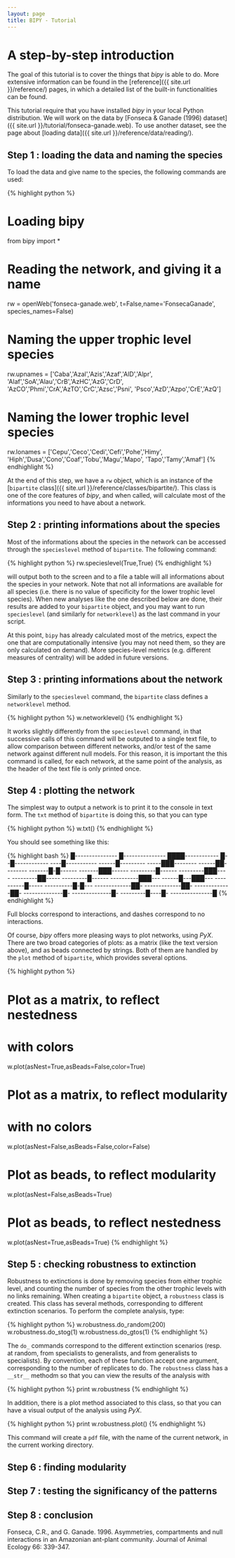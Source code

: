 ```yaml
---
layout: page
title: BIPY - Tutorial
---
```


# A step-by-step introduction

The goal of this tutorial is to cover the things that *bipy* is able to do. More extensive information can be found in the [reference]({{ site.url }}/reference/) pages, in which a detailed list of the built-in functionalities can be found.

This tutorial require that you have installed *bipy* in your local Python distribution. We will work on the data by [Fonseca & Ganade (1996) dataset]({{ site.url }}/tutorial/fonseca-ganade.web). To use another dataset, see the page about [loading data]({{ site.url }}/reference/data/reading/).

## Step 1 : loading the data and naming the species

To load the data and give name to the species, the following commands are used:

{% highlight python %}
# Loading bipy
from bipy import *
# Reading the network, and giving it a name
rw = openWeb('fonseca-ganade.web',
	t=False,name='FonsecaGanade',
	species_names=False)
# Naming the upper trophic level species
rw.upnames = ['Caba','Azal','Azis','Azaf','AlD','Alpr',
		'Alaf','SoA','Alau','CrB','AzHC','AzG','CrD',
		'AzCO','Phmi','CrA','AzTO','CrC','Azsc','Psni',
		'Psco','AzD','Azpo','CrE','AzQ']
# Naming the lower trophic level species
rw.lonames = ['Cepu','Ceco','Cedi','Cefi','Pohe','Himy',
	'Hiph','Dusa','Cono','Coaf','Tobu','Magu','Mapo',
	'Tapo','Tamy','Amaf']
{% endhighlight %}

At the end of this step, we have a `rw` object, which is an instance of the [`bipartite` class]({{ site.url }}/reference/classes/bipartite/). This class is one of the core features of *bipy*, and when called, will calculate most of the informations you need to have about a network.

## Step 2 : printing informations about the species

Most of the informations about the species in the network can be accessed through the `specieslevel` method of `bipartite`. The following command:

{% highlight python %}
rw.specieslevel(True,True)
{% endhighlight %}

will output both to the screen and to a file a table will all informations about the species in your network. Note that not all informations are available for all species (i.e. there is no value of specificity for the lower trophic level species). When new analyses like the one described below are done, their results are added to your `bipartite` object, and you may want to run `specieslevel` (and similarly for `networklevel`) as the last command in your script.

At this point, `bipy` has already calculated most of the metrics, expect the one that are computationally intensive (you may not need them, so they are only calculated on demand). More species-level metrics (e.g. different measures of centrality) will be added in future versions.

## Step 3 : printing informations about the network

Similarly to the `specieslevel` command, the `bipartite` class defines a `networklevel` method.

{% highlight python %}
w.networklevel()
{% endhighlight %}

It works slightly differently from the `specieslevel` command, in that successive calls of this command will be outputed to a single text file, to allow comparison between different networks, and/or test of the same network against different null models. For this reason, it is important the this command is called, for each network, at the same point of the analysis, as the header of the text file is only printed once.

## Step 4 : plotting the network

The simplest way to output a network is to print it to the console in text form. The `txt` method of `bipartite` is doing this, so that you can type

{% highlight python %}
w.txt()
{% endhighlight %}

You should see something like this:

{% highlight bash %}
█---------------
█---------------
████------------
█--█------------
----█-----------
------█---------
-----███--------
------██--------
-------█-█------
-------███------
---------█------
---------███----
---------██-----
---------█------
----------███---
------█---███---
----------█-----
----------█-█---
-------------██-
-------------██-
-------------██-
--------------█-
--------------█-
---------█----█-
---------------█
{% endhighlight %}

Full blocks correspond to interactions, and dashes correspond to no interactions.

Of course, *bipy* offers more pleasing ways to plot networks, using *PyX*. There are two broad categories of plots: as a matrix (like the text version above), and as beads connected by strings. Both of them are handled by the `plot` method of `bipartite`, which provides several options.

{% highlight python %}
# Plot as a matrix, to reflect nestedness
# with colors
w.plot(asNest=True,asBeads=False,color=True)
# Plot as a matrix, to reflect modularity
# with no colors
w.plot(asNest=False,asBeads=False,color=False)
# Plot as beads, to reflect modularity
w.plot(asNest=False,asBeads=True)
# Plot as beads, to reflect nestedness
w.plot(asNest=True,asBeads=True)
{% endhighlight %}

## Step 5 : checking robustness to extinction

Robustness to extinctions is done by removing species from either trophic level, and counting the number of species from the other trophic levels with no links remaining. When creating a `bipartite` object, a `robustness` class is created. This class has several methods, corresponding to different extinction scenarios. To perform the complete analysis, type:

{% highlight python %}
w.robustness.do_random(200)
w.robustness.do_stog(1)
w.robustness.do_gtos(1)
{% endhighlight %}

The `do_` commands correspond to the different extinction scenarios (resp. at random, from specialists to generalists, and from generalists to specialists). By convention, each of these function accept one argument, corresponding to the number of replicates to do. The `robustness` class has a `__str__` methodm so that you can view the results of the analysis with

{% highlight python %}
print w.robustness
{% endhighlight %}

In addition, there is a plot method associated to this class, so that you can have a visual output of the analysis using *PyX*.

{% highlight python %}
print w.robustness.plot()
{% endhighlight %}

This command will create a `pdf` file, with the name of the current network, in the current working directory.

## Step 6 : finding modularity

## Step 7 : testing the significancy of the patterns

## Step 8 : conclusion

<div class='ref'>Fonseca, C.R., and G. Ganade. 1996. Asymmetries, compartments and null interactions in an Amazonian ant-plant community. Journal of Animal Ecology 66: 339-347.</div>